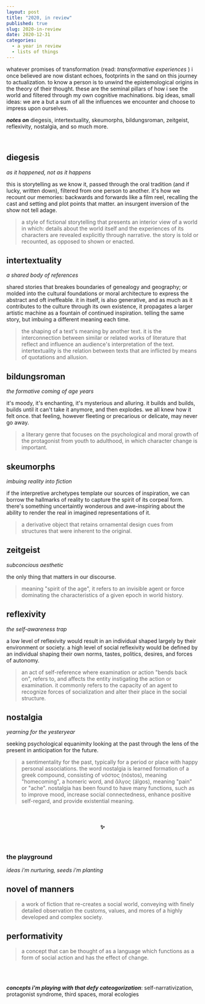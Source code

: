 ```yaml
---
layout: post
title: "2020, in review"
published: true
slug: 2020-in-review
date: 2020-12-31
categories:
  - a year in review
  - lists of things
---
```


whatever promises of transformation (read: _transformative experiences_ ) i once believed are now distant echoes, footprints in the sand on this journey to actualization. to know a person is to unwind the epistemological origins in the theory of their thought. these are the seminal pillars of how i see the world and filtered through my own cognitive machinations. big ideas, small ideas: we are a but a sum of all the influences we encounter and choose to impress upon ourselves. 

_**notes on**_ diegesis, intertextuality, skeumorphs, bildungsroman, zeitgeist, reflexivity, nostalgia, and so much more.


<!--more-->

<br />


## diegesis 
_as it happened, not as it happens_

this is storytelling as we know it, passed through the oral tradition (and if lucky, written down), filtered from one person to another. it's how we recount our memories: backwards and forwards like a film reel, recalling the cast and setting and plot points that matter. an insurgent inversion of the show not tell adage.

> a style of fictional storytelling that presents an interior view of a world in which: details about the world itself and the experiences of its characters are revealed explicitly through narrative. the story is told or recounted, as opposed to shown or enacted.


## intertextuality 
_a shared body of references_

shared stories that breakes boundaries of genealogy and geography; or molded into the cultural foundations or moral architecture to express the abstract and oft ineffeable. it in itself, is also generative, and as much as it contributes to the culture through its own existence, it propagates a larger artistic machine as a fountain of continued inspiration. telling the same story, but imbuing a different meaning each time.

> the shaping of a text's meaning by another text. it is the interconnection between similar or related works of literature that reflect and influence an audience's interpretation of the text. intertextuality is the relation between texts that are inflicted by means of quotations and allusion.

## bildungsroman 
_the formative coming of age years_

it's moody, it's enchanting, it's mysterious and alluring.  it builds and builds, builds until it can't take it anymore, and then explodes. we all knew how it felt once. that feeling, however fleeting or precarious or delicate, may never go away.

> a literary genre that focuses on the psychological and moral growth of the protagonist from youth to adulthood, in which character change is important. 

## skeumorphs 
_imbuing reality into fiction_

if the interpretive archetypes template our sources of inspiration, we can borrow the hallmarks of reality to capture the spirit of its corpeal form. there's something uncertaintly wonderous and awe-inspiring about the ability to render the real in imagined representations of it.

 > a derivative object that retains ornamental design cues from structures that were inherent to the original. 

## zeitgeist 
 _subconcious aesthetic_

 the only thing that matters in our discourse.

 > meaning "spirit of the age", it refers to an invisible agent or force dominating the characteristics of a given epoch in world history.


## reflexivity 
_the self-awareness trap_

a low level of reflexivity would result in an individual shaped largely by their environment or society. a high level of social reflexivity would be defined by an individual shaping their own norms, tastes, politics, desires, and forces of autonomy.

> an act of self-reference where examination or action "bends back on", refers to, and affects the entity instigating the action or examination. it commonly refers to the capacity of an agent to recognize forces of socialization and alter their place in the social structure. 


## nostalgia 
_yearning for the yesteryear_

seeking psychological equanimity looking at the past through the lens of the present in anticipation for the future.

> a sentimentality for the past, typically for a period or place with happy personal associations. the word nostalgia is learned formation of a greek compound, consisting of νόστος (nóstos), meaning "homecoming", a homeric word, and ἄλγος (álgos), meaning "pain" or "ache". nostalgia has been found to have many functions, such as to improve mood, increase social connectedness, enhance positive self-regard, and provide existential meaning.

<br />
<h4 style="text-align:center">✨</h4>
<br />

### the playground
_ideas i'm nurturing, seeds i'm planting_

## novel of manners
> a work of fiction that re-creates a social world, conveying with finely detailed observation the customs, values, and mores of a highly developed and complex society.

## performativity
> a concept that can be thought of as a language which functions as a form of social action and has the effect of change.

<br />
<br />

_**concepts i'm playing with that defy cateogorization**_:
self-narrativization, protagonist syndrome, third spaces, moral ecologies
